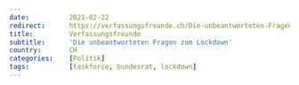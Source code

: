 ```yaml
---
date:          2021-02-22
redirect:      https://verfassungsfreunde.ch/Die-unbeantworteten-Fragen-zum-Lockdown
title:         Verfassungsfreunde
subtitle:      'Die unbeantworteten Fragen zum Lockdown'
country:       CH
categories:    [Politik]
tags:          [taskforce, bundesrat, lockdown]
---
```

